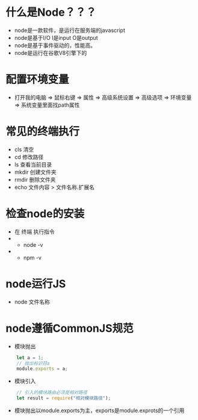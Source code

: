 # 什么是Node？？？
- node是一款软件，是运行在服务端的javascript
- node是基于I/O  I是input  O是output  
- node是基于事件驱动的，性能高。
- node是运行在谷歌V8引擎下的

# 配置环境变量
- 打开我的电脑 =>  鼠标右键  =>  属性 =>  高级系统设置  =>  高级选项  =>  环境变量  => 系统变量里面找path属性

# 常见的终端执行
- cls  清空
- cd  修改路径
- ls 查看当前目录
- mkdir  创建文件夹
- rmdir  删除文件夹
- echo 文件内容 > 文件名称.扩展名


# 检查node的安装
- 在 终端 执行指令
- - node -v
- - npm -v 


# node运行JS
- node  文件名称


# node遵循CommonJS规范
- 模块抛出
```javascript
    let a = 1;
    // 抛出标识符a
    module.exports = a;

```
- 模块引入  
```javascript
    // 引入的模块路由必须是相对路径 
    let result = require("相对模块路径");
```
- 模块抛出以module.exports为主，exports是module.exprots的一个引用